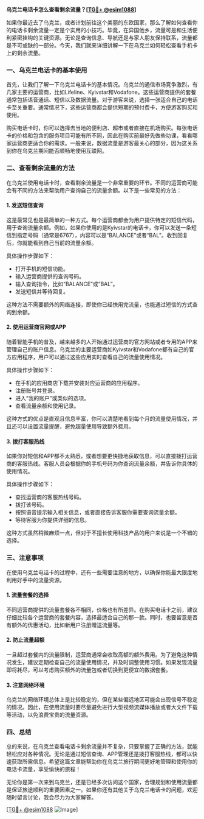 **乌克兰电话卡怎么查看剩余流量？[[TG💪+ @esim1088](https://t.me/s/esim1088)]**

如果你最近去了乌克兰，或者计划前往这个美丽的东欧国家，那么了解如何查看你的电话卡剩余流量一定是个实用的小技巧。毕竟，在异国他乡，流量可是和生活便利紧密挂钩的关键资源。无论是查询信息、导航还是与家人朋友保持联系，流量都是不可或缺的一部分。今天，我们就来详细讲解一下在乌克兰如何轻松查看手机卡上的剩余流量。

### 一、乌克兰电话卡的基本使用

首先，让我们了解一下乌克兰电话卡的基本情况。乌克兰的通信市场竞争激烈，有几家主要的运营商，比如Lifeline、Kyivstar和Vodafone。这些运营商提供的套餐通常包括语音通话、短信以及数据流量。对于游客来说，选择一张适合自己的电话卡至关重要。通常情况下，这些运营商都会提供短期的预付费卡，方便游客购买和使用。

购买电话卡时，你可以选择去当地的便利店、超市或者直接在机场购买。每张电话卡的价格和包含的服务项目可能有所不同，因此在购买前最好先做些功课，看看哪家运营商更适合你的需求。一般来说，数据流量是游客最关心的部分，因为这关系到你在乌克兰期间能否顺畅地使用互联网。

### 二、查看剩余流量的方法

在乌克兰使用电话卡时，查看剩余流量是一个非常重要的环节。不同的运营商可能会有不同的方法来帮助用户查询自己的流量余额。以下是一些常见的方法：

#### 1. 发送短信查询

这是最常见也是最简单的一种方式。每个运营商都会为用户提供特定的短信代码，用于查询流量余额。例如，如果你使用的是Kyivstar的电话卡，你可以发送一条短信到指定号码（通常是6767），内容可以是“BALANCE”或者“BAL”。收到回复后，你就能看到自己当前的流量余额。

具体操作步骤如下：
- 打开手机的短信功能。
- 输入运营商提供的查询号码。
- 输入查询指令，比如“BALANCE”或“BAL”。
- 发送短信并等待回复。

这种方法不需要额外的网络连接，即使你已经快用完流量，也能通过短信的方式查询到余额。

#### 2. 使用运营商官网或APP

随着智能手机的普及，越来越多的人开始通过运营商的官方网站或者专用的APP来管理自己的账户信息。乌克兰的主要运营商如Kyivstar和Vodafone都有自己的官方应用程序，用户可以通过这些应用实时查看自己的流量使用情况。

具体操作步骤如下：
- 在手机的应用商店下载并安装对应运营商的应用程序。
- 注册账号并登录。
- 进入“我的账户”或类似的选项。
- 查看流量余额和使用记录。

这种方式的优点是直观且信息丰富，你可以清楚地看到每个月的流量使用情况，并且还可以设置流量提醒，避免超量使用导致额外费用。

#### 3. 拨打客服热线

如果你对短信和APP都不太熟悉，或者想要更快捷地获取信息，可以直接拨打运营商的客服热线。客服人员会根据你的手机号码为你查询流量余额，并告诉你具体的使用情况。

具体操作步骤如下：
- 查找运营商的客服热线号码。
- 拨打该号码。
- 按照语音提示输入相关信息，或者直接告诉客服你需要查询流量余额。
- 等待客服为你提供详细的信息。

这种方式虽然稍微麻烦一点，但对于不擅长使用科技产品的用户来说是一个不错的选择。

### 三、注意事项

在使用乌克兰电话卡的过程中，还有一些需要注意的地方，以确保你能最大限度地利用好手中的流量资源。

#### 1. 流量套餐的选择

不同运营商提供的流量套餐各不相同，价格也有所差异。在购买电话卡之前，建议仔细比较各个运营商的套餐内容，选择最适合自己的那一款。同时，也要留意是否有额外的优惠活动，比如新用户注册赠送流量等。

#### 2. 防止流量超额

一旦超过套餐内的流量限制，运营商通常会收取高额的额外费用。为了避免这种情况发生，建议定期检查自己的流量使用情况，并及时调整使用习惯。如果发现流量即将耗尽，可以考虑购买额外的流量包或者切换到更便宜的数据套餐。

#### 3. 注意网络环境

乌克兰的网络环境总体上是比较稳定的，但在某些偏远地区可能会出现信号不稳定的情况。因此，在使用流量时要尽量避免进行大型视频流媒体播放或者大文件下载等活动，以免浪费宝贵的流量资源。

### 四、总结

总的来说，在乌克兰查看电话卡剩余流量并不复杂，只要掌握了正确的方法，就能轻松应对各种情况。无论是通过短信查询、APP管理还是拨打客服热线，都可以快速获取所需信息。希望这篇文章能帮助你在乌克兰旅行期间更好地管理和使用你的电话卡流量，享受愉快的旅程！

无论你是第一次来到乌克兰，还是已经多次访问这个国家，合理规划和使用流量都是保证旅途顺利的重要因素之一。如果你还有其他关于乌克兰电话卡的问题，欢迎随时留言讨论，我会尽力为大家解答。

[[TG💪+ @esim1088](https://t.me/s/esim1088) ![Image](https://i.postimg.cc/4NQfJmqS/Snipaste-2025-05-13-00-14-12.png)]
